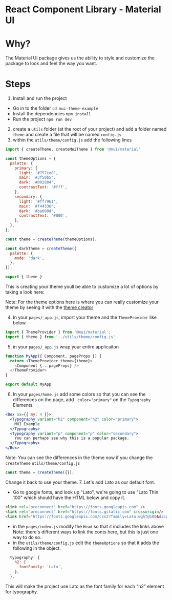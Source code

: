 # React Component Library - Material UI

# Why?

The Material UI package gives us the ability to style and customize the package to look and feel the way you want.

# Steps
1. Install and run the project 
- Go in to the folder
`cd mui-theme-example`
- Install the dependencies
`npm install`
- Run the project
`npm run dev`
2. create a `utils` folder (at the root of your project) and add a folder named `theme` and create a file that will be named `config.js`
3. within the `utils/theme/config.js` add the following lines
```js
import { createTheme, createMuiTheme } from '@mui/material'

const themeOptions = {
  palette: {
    primary: {
      light: '#757ce8',
      main: '#3f50b5',
      dark: '#002884',
      contrastText: '#fff',
    },
    secondary: {
      light: '#ff7961',
      main: '#f44336',
      dark: '#ba000d',
      contrastText: '#000',
    },
  },
};

const theme = createTheme(themeOptions);

const darkTheme = createTheme({
  palette: {
    mode: 'dark',
  },
});

export { theme }
```
This is creating your theme youll be able to customize a lot of options by taking a look here: 

Note: For the theme options here is where you can really customize your theme by seeing it with the [theme creator](https://bareynol.github.io/mui-theme-creator/)

4. In your `pages/_app.js`, import your theme and the `ThemeProvider` like below.
```js
import { ThemeProvider } from '@mui/material';
import { theme } from '../utils/theme/config.js'
```
5. in your `pages/_app.js` wrap your entire applicaiton 
```js
function MyApp({ Component, pageProps }) {
  return <ThemeProvider theme={theme}>
    <Component {...pageProps} />
  </ThemeProvider>
}

export default MyApp
```

6. In your `pages/home.js` add some colors so that you can see the differences on the page, add ` color="primary"` on the `Typography` Elements.
```jsx
<Box sx={{ my: 4 }}>
  <Typography variant="h2" component="h2" color="primary">
    MUI Example
  </Typography>
  <Typography variant="p" component="p" color="secondary">
    You can perhaps see why this is a popular package.
  </Typography>
</Box>
```
Note: You can see the differences in the theme now if you change the `createTheme` `utils/theme/config.js` 
```js
const theme = createTheme({});
```
Change it back to use your theme.
7. Let's add Lato as our default font.
- Go to google fonts, and look up "Lato", we're going to use "Lato Thin 100" which should have the HTML below and copy it.
```html
<link rel="preconnect" href="https://fonts.googleapis.com" />
<link rel="preconnect" href="https://fonts.gstatic.com" crossorigin/>
<link href="https://fonts.googleapis.com/css2?family=Lato:wght@100&display=swap" rel="stylesheet" />
```
- in the `pages/index.js` modify the `Head` so that it includes the links above
Note: there's different ways to link the conts here, but this is just one way to do so.
- in the `utils/theme/config.js` edit the `themeOptions` so that it adds the following in the object.
```js
  typography: {
    h2: {
      fontFamily: 'Lato',
    },
  },
```
This will make the project use Lato as the font family for each "h2" element for typography.
